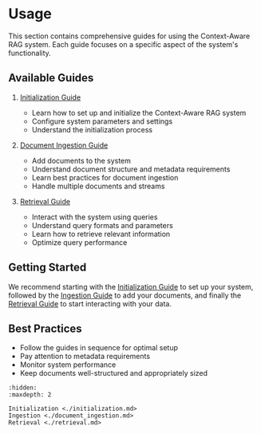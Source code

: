 <!--
SPDX-FileCopyrightText: Copyright (c) 2025 NVIDIA CORPORATION & AFFILIATES. All rights reserved.
SPDX-License-Identifier: Apache-2.0
 *
Licensed under the Apache License, Version 2.0 (the "License");
you may not use this file except in compliance with the License.
You may obtain a copy of the License at
 *
http://www.apache.org/licenses/LICENSE-2.0
 *
Unless required by applicable law or agreed to in writing, software
distributed under the License is distributed on an "AS IS" BASIS,
WITHOUT WARRANTIES OR CONDITIONS OF ANY KIND, either express or implied.
See the License for the specific language governing permissions and
limitations under the License.
-->

# Usage

This section contains comprehensive guides for using the Context-Aware RAG system. Each guide focuses on a specific aspect of the system's functionality.

## Available Guides

1. [Initialization Guide](initialization.md)
   - Learn how to set up and initialize the Context-Aware RAG system
   - Configure system parameters and settings
   - Understand the initialization process

2. [Document Ingestion Guide](document_ingestion.md)
   - Add documents to the system
   - Understand document structure and metadata requirements
   - Learn best practices for document ingestion
   - Handle multiple documents and streams

3. [Retrieval Guide](retrieval.md)
   - Interact with the system using queries
   - Understand query formats and parameters
   - Learn how to retrieve relevant information
   - Optimize query performance

## Getting Started

We recommend starting with the [Initialization Guide](initialization.md) to set up your system, followed by the [Ingestion Guide](document_ingestion.md) to add your documents, and finally the [Retrieval Guide](retrieval.md) to start interacting with your data.

## Best Practices

- Follow the guides in sequence for optimal setup
- Pay attention to metadata requirements
- Monitor system performance
- Keep documents well-structured and appropriately sized

```{toctree}
:hidden:
:maxdepth: 2

Initialization <./initialization.md>
Ingestion <./document_ingestion.md>
Retrieval <./retrieval.md>

```
